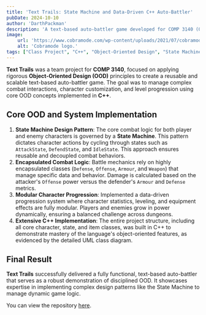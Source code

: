 ```yaml
---
title: 'Text Trails: State Machine and Data-Driven C++ Auto-Battler'
pubDate: 2024-10-10
author: 'DarthPackman'
description: 'A text-based auto-battler game developed for COMP 3140 (Object-Oriented Design and Programming) in C++. The core architecture utilizes a State Machine pattern to manage combat logic and character behaviors.'
image:
    url: 'https://www.cobramode.com/wp-content/uploads/2021/07/cobramode-logo-website-big-1024x550.png'
    alt: 'Cobramode logo.'
tags: ["Class Project", "C++", "Object-Oriented Design", "State Machine", "Game Development", "Combat Logic"]
---
```


**Text Trails** was a team project for **COMP 3140**, focused on applying rigorous **Object-Oriented Design (OOD)** principles to create a reusable and scalable text-based auto-battler game. The goal was to manage complex combat interactions, character customization, and level progression using core OOD concepts implemented in **C++**.

## Core OOD and System Implementation

1.  **State Machine Design Pattern**: The core combat logic for both player and enemy characters is governed by a **State Machine**. This pattern dictates character actions by cycling through states such as `AttackState`, `DefendState`, and `IdleState`. This approach ensures reusable and decoupled combat behaviors.
2.  **Encapsulated Combat Logic**: Battle mechanics rely on highly encapsulated classes (`Defense`, `Offense`, `Armour`, and `Weapon`) that manage specific data and behavior. Damage is calculated based on the attacker's `Offense` power versus the defender's `Armour` and `Defense` metrics.
3.  **Modular Character Progression**: Implemented a data-driven progression system where character statistics, leveling, and equipment effects are fully modular. Players and enemies grow in power dynamically, ensuring a balanced challenge across dungeons.
4.  **Extensive C++ Implementation**: The entire project structure, including all core character, state, and item classes, was built in C++ to demonstrate mastery of the language's object-oriented features, as evidenced by the detailed UML class diagram.

## Final Result

**Text Trails** successfully delivered a fully functional, text-based auto-battler that serves as a robust demonstration of disciplined OOD. It showcases expertise in implementing complex design patterns like the State Machine to manage dynamic game logic.

You can view the repository [here](https://github.com/DarthPackman/Text-Trials).